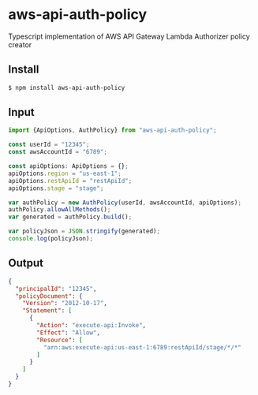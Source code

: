 # aws-api-auth-policy
Typescript implementation of AWS API Gateway Lambda Authorizer policy creator

## Install

```sh
$ npm install aws-api-auth-policy
```

## Input

```ts
import {ApiOptions, AuthPolicy} from "aws-api-auth-policy";

const userId = "12345";
const awsAccountId = "6789";

const apiOptions: ApiOptions = {};
apiOptions.region = "us-east-1";
apiOptions.restApiId = "restApiId";
apiOptions.stage = "stage";

var authPolicy = new AuthPolicy(userId, awsAccountId, apiOptions);
authPolicy.allowAllMethods();
var generated = authPolicy.build();

var policyJson = JSON.stringify(generated);
console.log(policyJson);
```

## Output

```json
{
  "principalId": "12345",
  "policyDocument": {
    "Version": "2012-10-17",
    "Statement": [
      {
        "Action": "execute-api:Invoke",
        "Effect": "Allow",
        "Resource": [
          "arn:aws:execute-api:us-east-1:6789:restApiId/stage/*/*"
        ]
      }
    ]
  }
}
```
